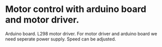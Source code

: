# Motor control with arduino board and motor driver.
Arduino board.
L298 motor driver. 
For motor driver and arduino board we need seperate power supply.
Speed can be adjusted.

